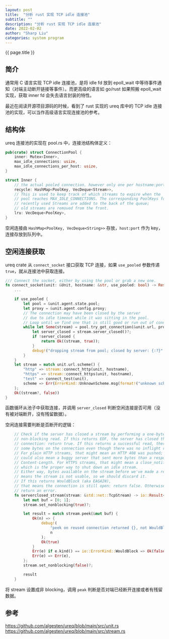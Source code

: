```yaml
---
layout: post
title:  "分析 rust 实现 TCP idle 连接池"
subtitle: ""
description: "分析 rust 实现 TCP idle 连接池"
date: 2022-02-02
author: "Sharp Liu"
categories: system program
---
```


{{ page.title }}

## 简介

通常用 C 语言实现 TCP idle 连接池，是将 idle fd 放到 epoll_wait 中等待事件通知（对端主动断开链接等事件）。而更高级的语言如 go/rust 如果照搬 epoll_wait 实现，获取 inner fd 会失去语言封装的特性。

最近在阅读开源项目源码的时候，看到了 rust 实现的 ureq 库中的 TCP idle 连接池的实现，可以当作高级语言实现连接池的参考。


## 结构体

ureq 连接池的实现在 pool.rs 中，连接池结构体定义：

```rust
pub(crate) struct ConnectionPool {
    inner: Mutex<Inner>,
    max_idle_connections: usize,
    max_idle_connections_per_host: usize,
}

struct Inner {
    // the actual pooled connection. however only one per hostname:port.
    recycle: HashMap<PoolKey, VecDeque<Stream>>,
    // This is used to keep track of which streams to expire when the
    // pool reaches MAX_IDLE_CONNECTIONS. The corresponding PoolKeys for
    // recently used Streams are added to the back of the queue;
    // old streams are removed from the front.
    lru: VecDeque<PoolKey>,
}
```

空闲连接由 `HashMap<PoolKey, VecDeque<String>>` 存放，`host:port` 作为 key，连接存放到队列中。


## 空闲连接获取

ureq crate 从 `connect_socket` 接口获取 TCP 连接，如果 `use_pooled` 参数传递 `true`，就从连接池中获取连接。

```rust
/// Connect the socket, either by using the pool or grab a new one.
fn connect_socket(unit: &Unit, hostname: &str, use_pooled: bool) -> Result<(Stream, bool), Error> {
    ...

    if use_pooled {
        let pool = &unit.agent.state.pool;
        let proxy = &unit.agent.config.proxy;
        // The connection may have been closed by the server
        // due to idle timeout while it was sitting in the pool.
        // Loop until we find one that is still good or run out of connections.
        while let Some(stream) = pool.try_get_connection(&unit.url, proxy.clone()) {
            let server_closed = stream.server_closed()?;
            if !server_closed {
                return Ok((stream, true));
            }
            debug!("dropping stream from pool; closed by server: {:?}", stream);
        }
    }
    let stream = match unit.url.scheme() {
        "http" => stream::connect_http(unit, hostname),
        "https" => stream::connect_https(unit, hostname),
        "test" => connect_test(unit),
        scheme => Err(ErrorKind::UnknownScheme.msg(format!("unknown scheme {}", scheme))),
    };
    Ok((stream?, false))
}
```

函数循环从池子中获取连接，并调用 `server_closed` 判断空闲连接是否可用（没有被对端断开，没有残留数据）。

空闲连接需要判断是否断开的逻辑：

```rust
    // Check if the server has closed a stream by performing a one-byte
    // non-blocking read. If this returns EOF, the server has closed the
    // connection: return true. If this returns a successful read, there are
    // some bytes on the connection even though there was no inflight request.
    // For plain HTTP streams, that might mean an HTTP 408 was pushed; it
    // could also mean a buggy server that sent more bytes than a response's
    // Content-Length. For HTTPS streams, that might mean a close_notify alert,
    // which is the proper way to shut down an idle stream.
    // Either way, bytes available on the stream before we've made a request
    // means the stream is not usable, so we should discard it.
    // If this returns WouldBlock (aka EAGAIN),
    // that means the connection is still open: return false. Otherwise
    // return an error.
    fn serverclosed_stream(stream: &std::net::TcpStream) -> io::Result<bool> {
        let mut buf = [0; 1];
        stream.set_nonblocking(true)?;

        let result = match stream.peek(&mut buf) {
            Ok(n) => {
                debug!(
                    "peek on reused connection returned {}, not WouldBlock; discarding",
                    n
                );
                Ok(true)
            }
            Err(e) if e.kind() == io::ErrorKind::WouldBlock => Ok(false),
            Err(e) => Err(e),
        };
        stream.set_nonblocking(false)?;

        result
    }
```

将 stream 设置成非 blocking，调用 `peak` 判断是否对端已经断开连接或者有残留数据。


## 参考

https://github.com/algesten/ureq/blob/main/src/unit.rs
https://github.com/algesten/ureq/blob/main/src/stream.rs


